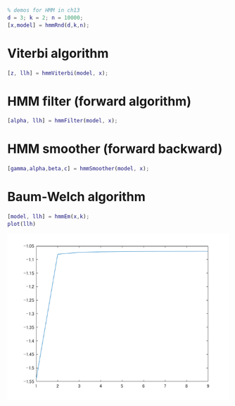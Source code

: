 ```matlab
% demos for HMM in ch13
d = 3; k = 2; n = 10000;
[x,model] = hmmRnd(d,k,n);
```
# Viterbi algorithm
```matlab
[z, llh] = hmmViterbi(model, x);
```
# HMM filter (forward algorithm)
```matlab
[alpha, llh] = hmmFilter(model, x);
```
# HMM smoother (forward backward)
```matlab
[gamma,alpha,beta,c] = hmmSmoother(model, x);
```
# Baum-Welch algorithm
```matlab
[model, llh] = hmmEm(x,k);
plot(llh)
```

![figure_0.png](hmm_demo_images/figure_0.png)

